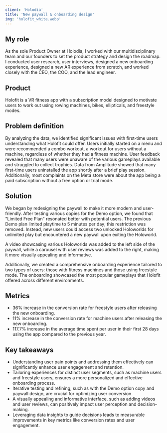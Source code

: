 ```yaml
---
client: 'Holodia'
title: 'New paywall & onboarding design'
img: 'holofit_white.webp'
---
```


## My role

As the sole Product Owner at Holodia, I worked with our multidisciplinary team and our founders to set the product strategy and design the roadmap. I conducted user research, user interviews, designed a new onboarding experience, designed a new AR experience from scratch, and worked closely with the CEO, the COO, and the lead engineer.

## Product

Holofit is a VR fitness app with a subscription model designed to motivate users to work out using rowing machines, bikes, ellipticals, and freestyle modes.

## Problem definition

By analyzing the data, we identified significant issues with first-time users understanding what Holofit could offer. Users initially started on a menu and were recommended a combo workout, a workout for users without a machine, regardless of whether they had a fitness machine. User feedback revealed that many users were unaware of the various gameplays available and struggled to collect trophies. Data from Amplitude showed that many first-time users uninstalled the app shortly after a brief play session. Additionally, most complaints on the Meta store were about the app being a paid subscription without a free option or trial mode.

## Solution

We began by redesigning the paywall to make it more modern and user-friendly. After testing various copies for the Demo option, we found that "Limited Free Plan" resonated better with potential users. The previous Demo plan limited playtime to 5 minutes per day; this restriction was removed. Instead, new users could access two unlocked Holoworlds for unlimited play but encountered a new paywall upon exiting the Holoworld.

A video showcasing various Holoworlds was added to the left side of the paywall, while a carousel with user reviews was added to the right, making it more visually appealing and informative.

Additionally, we created a comprehensive onboarding experience tailored to two types of users: those with fitness machines and those using freestyle mode. The onboarding showcased the most popular gameplays that Holofit offered across different environments.

## Metrics

- 36% increase in the conversion rate for freestyle users after releasing the new onboarding.
- 11% increase in the conversion rate for machine users after releasing the new onboarding.
- 117.7% increase in the average time spent per user in their first 28 days using the app compared to the previous year.

## Key takeaways

- Understanding user pain points and addressing them effectively can significantly enhance user engagement and retention.
- Tailoring experiences for distinct user segments, such as machine users and freestyle users, ensures a more personalized and effective onboarding process.
- Iterative testing and refining, such as with the Demo option copy and paywall design, are crucial for optimizing user conversion.
- A visually appealing and informative interface, such as adding videos and user reviews, can positively impact user perception and decision-making.
- Leveraging data insights to guide decisions leads to measurable improvements in key metrics like conversion rates and user engagement.
